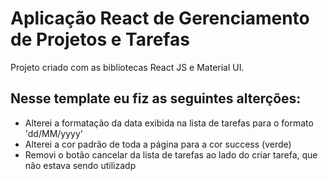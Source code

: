 # Aplicação React de Gerenciamento de Projetos e Tarefas

Projeto criado com as bibliotecas React JS e Material UI.

## Nesse template eu fiz as seguintes alterções:

- Alterei a formatação da data exibida na lista de tarefas para o formato 'dd/MM/yyyy'
- Alterei a cor padrão de toda a página para a cor success (verde)
- Removi o botão cancelar da lista de tarefas ao lado do criar tarefa, que não estava sendo utilizadp
